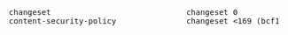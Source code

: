 <pre>
  changeset&#x0009;&#x0009;&#x0009;&#x0009;changeset 0
  content-security-policy&#x0009;&#x0009;changeset <169 (bcf1c45f312f)&#x0009;&#x0009;archive.org
</pre>
